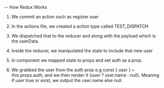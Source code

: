 -- How Redux Works

1. We commit an action such as register user

2. In the actions file, we created a action type called TEST_DISPATCH

3. We dispatched that to the reducer and along with the payload which is the userData.

4. Inside the reducer, we manipulated the state to include that new user

5. In component we mapped state to props and set auth as a prop.

6. We grabbed the user from the auth prop e.g const { user } = this.props.auth; and we then render it {user ? user.name : null}. Meaning if user true or exist, we output the user.name else null.
